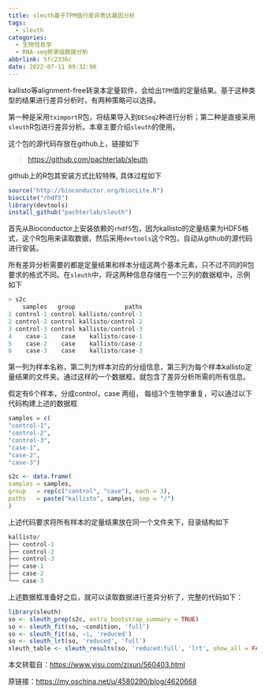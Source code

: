 ```yaml
---
title: sleuth基于TPM值行差异表达基因分析
tags:
  - sleuth
categories:
  - 生物信息学
  - RNA-seq转录组数据分析
abbrlink: 5fc2336c
date: 2022-07-11 09:32:06
---
```


kallisto等alignment-free转录本定量软件，会给出`TPM`值的定量结果。基于这种类型的结果进行差异分析时，有两种策略可以选择。

第一种是采用`tximport`R包，将结果导入到`DESeq2`种进行分析；第二种是直接采用`sleuth`R包进行差异分析。本章主要介绍`sleuth`的使用。

这个包的源代码存放在github上，链接如下

> https://github.com/pachterlab/sleuth



<!-- more -->



github上的R包其安装方式比较特殊, 具体过程如下

```R
source("http://bioconductor.org/biocLite.R")
biocLite("rhdf5")
library(devtools)
install_github("pachterlab/sleuth")
```

首先从Bioconductor上安装依赖的`rhdf5`包，因为kallisto的定量结果为HDF5格式，这个R包用来读取数据，然后采用`devtools`这个R包，自动从github的源代码进行安装。

所有差异分析需要的都是定量结果和样本分组这两个基本元素，只不过不同的R包要求的格式不同。在`sleuth`中，将这两种信息存储在一个三列的数据框中，示例如下

```R
> s2c
    samples   group              paths
1 control-1 control kallisto/control-1
2 control-2 control kallisto/control-2
3 control-3 control kallisto/control-3
4    case-1    case    kallisto/case-1
5    case-2    case    kallisto/case-2
6    case-3    case    kallisto/case-3
```

第一列为样本名称，第二列为样本对应的分组信息，第三列为每个样本kallisto定量结果的文件夹。通过这样的一个数据框，就包含了差异分析所需的所有信息。

假定有6个样本，分成control，case 两组， 每组3个生物学重复，可以通过以下代码构建上述的数据框

```R
samples = c(
"control-1",
"control-2",
"control-3",
"case-1",
"case-2",
"case-3")

s2c <- data.frame(
samples = samples,
group   = rep(c("control", "case"), each = 3),
paths   = paste("kallisto", samples, sep = "/")
)
```

上述代码要求将所有样本的定量结果放在同一个文件夹下，目录结构如下

```R
kallisto/
├── control-1
├── control-2
├── control-3
├── case-1
├── case-2
└── case-3
```

上述数据框准备好之后，就可以读取数据进行差异分析了，完整的代码如下：

```R
library(sleuth)
so <- sleuth_prep(s2c, extra_bootstrap_summary = TRUE)
so <- sleuth_fit(so, ~condition, 'full')
so <- sleuth_fit(so, ~1, 'reduced')
so <- sleuth_lrt(so, 'reduced', 'full')
sleuth_table <- sleuth_results(so, 'reduced:full', 'lrt', show_all = FALSE)
```



本文转载自：https://www.yisu.com/zixun/560403.html

原链接：https://my.oschina.net/u/4580290/blog/4620668